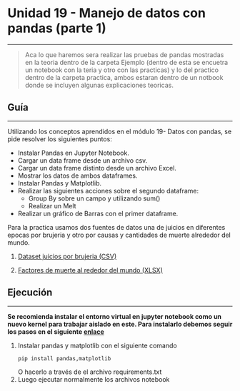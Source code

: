 # Unidad 19 - Manejo de datos con pandas (parte 1)
---

>Aca lo que haremos sera realizar las pruebas de pandas mostradas en la teoria dentro de la carpeta Ejemplo (dentro de esta se encuetra un notebook con la teria y otro con las practicas) y lo del practico dentro de la carpeta practica, ambos estaran dentro de un notbook donde se incluyen algunas explicaciones teoricas.

## Guía
---
Utilizando los conceptos aprendidos en el módulo 19- Datos con
pandas, se pide resolver los siguientes puntos:

* Instalar Pandas en Jupyter Notebook.
* Cargar un data frame desde un archivo csv.
* Cargar un data frame distinto desde un archivo Excel.
* Mostrar los datos de ambos dataframes.
* Instalar Pandas y Matplotlib.
* Realizar las siguientes acciones sobre el segundo dataframe:
  * Group By sobre un campo y utilizando sum()
  * Realizar un Melt
* Realizar un gráfico de Barras con el primer dataframe.

Para la practica usamos dos fuentes de datos una de juicios en diferentes epocas por brujeria y otro por causas y cantidades de muerte alrededor del mundo.

1) [Dataset juicios por brujeria (CSV)](https://www.kaggle.com/datasets/michaelbryantds/witch-trials)

2) [Factores de muerte al rededor del mundo (XLSX)](https://www.kaggle.com/datasets/adriandiazny/world-wide-death-factors)


## Ejecución
---

**Se recomienda instalar el entorno virtual en jupyter notebook como un nuevo kernel para trabajar aislado en este. Para instalarlo debemos seguir los pasos en el siguiente [enlace](https://github.com/alego125/timmit-data-engineer-by-alkemy/wiki/Como-setear-entorno-virtual-en-Jupyter-Notebook)**

1) Instalar pandas y matplotlib con el siguiente comando
    ~~~
    pip install pandas,matplotlib
    ~~~
    O hacerlo a través de el archivo requirements.txt    
2) Luego ejecutar normalmente los archivos notebook
